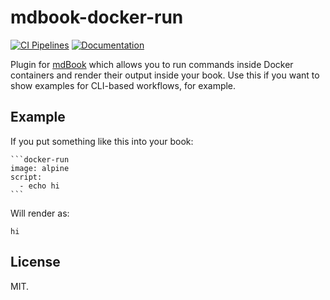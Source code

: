 # mdbook-docker-run

[![CI Pipelines](https://gitlab.com/xfbs/mdbook-docker-run/badges/main/pipeline.svg)](https://gitlab.com/xfbs/mdbook-docker-run/-/pipelines)
[![Documentation](https://img.shields.io/badge/docs-nightly-brightgreen)](https://xfbs.gitlab.io/mdbook-docker-run)

Plugin for [mdBook][mdbook] which allows you to run commands inside Docker
containers and render their output inside your book. Use this if you want to
show examples for CLI-based workflows, for example.

## Example

If you put something like this into your book:

~~~
```docker-run
image: alpine
script:
  - echo hi
```
~~~

Will render as:

```
hi
```

## License

MIT.

[mdbook]: https://rust-lang.github.io/mdBook/

